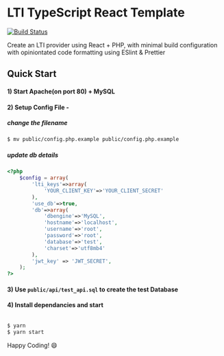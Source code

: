 # LTI TypeScript React Template 
[![Build Status](https://travis-ci.org/UQ-UQx/react-php-lti.svg?branch=master)](https://travis-ci.org/UQ-UQx/react-php-lti)

Create an LTI provider using React + PHP, with minimal build configuration with opiniontated code formatting using ESlint & Prettier


## Quick Start

#### 1) Start Apache(on port 80) + MySQL
#### 2) Setup Config File - 

##### change the filename
```bash
$ mv public/config.php.example public/config.php.example

```

##### update db details

```php
<?php
    $config = array(
        'lti_keys'=>array(
            'YOUR_CLIENT_KEY'=>'YOUR_CLIENT_SECRET'
        ),
        'use_db'=>true,
        'db'=>array(
            'dbengine'=>'MySQL',
            'hostname'=>'localhost',
            'username'=>'root',
            'password'=>'root',
            'database'=>'test', 
            'charset'=>'utf8mb4'
        ),
        'jwt_key' => 'JWT_SECRET',
    );
?>

```

#### 3) Use `public/api/test_api.sql` to create the test Database
#### 4) Install dependancies and start

```bash

$ yarn
$ yarn start

```
Happy Coding! 😄

